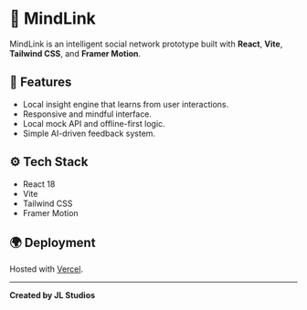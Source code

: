 # 🧠 MindLink

MindLink is an intelligent social network prototype built with **React**, **Vite**, **Tailwind CSS**, and **Framer Motion**.

## 🚀 Features
- Local insight engine that learns from user interactions.
- Responsive and mindful interface.
- Local mock API and offline-first logic.
- Simple AI-driven feedback system.

## ⚙️ Tech Stack
- React 18
- Vite
- Tailwind CSS
- Framer Motion

## 🌍 Deployment
Hosted with [Vercel](https://vercel.com).

---
**Created by JL Studios**
